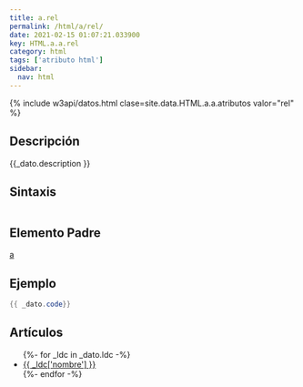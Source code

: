 ```yaml
---
title: a.rel
permalink: /html/a/rel/
date: 2021-02-15 01:07:21.033900
key: HTML.a.a.rel
category: html
tags: ['atributo html']
sidebar: 
  nav: html
---
```


{% include w3api/datos.html clase=site.data.HTML.a.a.atributos valor="rel" %}

## Descripción
{{_dato.description }}

## Sintaxis
~~~html
~~~

## Elemento Padre
[a](/html/a/)

## Ejemplo
~~~java
{{ _dato.code}}
~~~

## Artículos
<ul>
{%- for _ldc in _dato.ldc -%}
   <li>
       <a href="{{_ldc['url'] }}">{{ _ldc['nombre'] }}</a>
   </li>
{%- endfor -%}
</ul>
